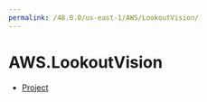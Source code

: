 ```yaml
---
permalink: /48.0.0/us-east-1/AWS/LookoutVision/
---
```


# AWS.LookoutVision



* [Project](Project.md)
